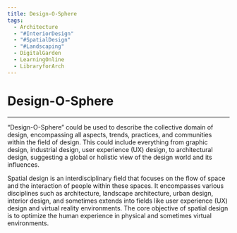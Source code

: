```yaml
---
title: Design-O-Sphere
tags:
  - Architecture
  - "#InteriorDesign"
  - "#SpatialDesign"
  - "#Landscaping"
  - DigitalGarden
  - LearningOnline
  - LibraryforArch
---
```

# Design-O-Sphere
---
“Design-O-Sphere” could be used to describe the collective domain of design, encompassing all aspects, trends, practices, and communities within the field of design. This could include everything from graphic design, industrial design, user experience (UX) design, to architectural design, suggesting a global or holistic view of the design world and its influences.

Spatial design is an interdisciplinary field that focuses on the flow of space and the interaction of people within these spaces. It encompasses various disciplines such as architecture, landscape architecture, urban design, interior design, and sometimes extends into fields like user experience (UX) design and virtual reality environments. The core objective of spatial design is to optimize the human experience in physical and sometimes virtual environments.